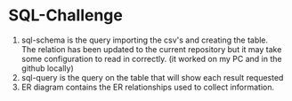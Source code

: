 # SQL-Challenge
 
 1. sql-schema is the query importing the csv's and creating the table.  
	The relation has been updated to the current repository but it may take some configuration to read in correctly. (it worked on my PC and in the github locally) 
 2. sql-query is the query on the table that will show each result requested
 3. ER diagram contains the ER relationships used to collect information. 
 